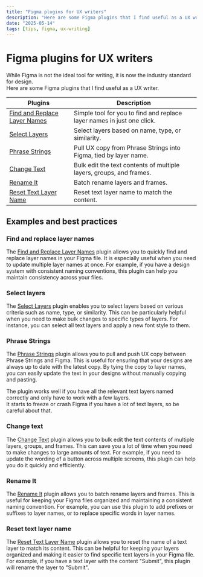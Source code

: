 ```yaml
---
title: "Figma plugins for UX writers"
description: "Here are some Figma plugins that I find useful as a UX writer."
date: "2025-05-14"
tags: [tips, figma, ux-writing]
---
```


# Figma plugins for UX writers

While Figma is not the ideal tool for writing, it is now the industry standard for design.  
Here are some Figma plugins that I find useful as a UX writer.

| Plugins                          | Description                                                            |
| -------------------------------- | ---------------------------------------------------------------------- |
| [Find and Replace Layer Names][] | Simple tool for you to find and replace layer names in just one click. |
| [Select Layers][]                | Select layers based on name, type, or similarity.                      |
| [Phrase Strings][]               | Pull UX copy from Phrase Strings into Figma, tied by layer name.       |
| [Change Text][]                  | Bulk edit the text contents of multiple layers, groups, and frames.    |
| [Rename It][]                    | Batch rename layers and frames.                                        |
| [Reset Text Layer Name][]        | Reset text layer name to match the content.                            |


## Examples and best practices


### Find and replace layer names

The [Find and Replace Layer Names][] plugin allows you to quickly find and replace layer names in your Figma file. It is especially useful when you need to update multiple layer names at once. For example, if you have a design system with consistent naming conventions, this plugin can help you maintain consistency across your files.


### Select layers

The [Select Layers][] plugin enables you to select layers based on various criteria such as name, type, or similarity. This can be particularly helpful when you need to make bulk changes to specific types of layers. For instance, you can select all text layers and apply a new font style to them.


### Phrase Strings

The [Phrase Strings][] plugin allows you to pull and push UX copy between Phrase Strings and Figma. This is useful for ensuring that your designs are always up to date with the latest copy. By tying the copy to layer names, you can easily update the text in your designs without manually copying and pasting.

The plugin works well if you have all the relevant text layers named correctly and only have to work with a few layers.  
It starts to freeze or crash Figma if you have a lot of text layers, so be careful about that.


### Change text

The [Change Text][] plugin allows you to bulk edit the text contents of multiple layers, groups, and frames. This can save you a lot of time when you need to make changes to large amounts of text. For example, if you need to update the wording of a button across multiple screens, this plugin can help you do it quickly and efficiently.


### Rename It

The [Rename It][] plugin allows you to batch rename layers and frames. This is useful for keeping your Figma files organized and maintaining a consistent naming convention. For example, you can use this plugin to add prefixes or suffixes to layer names, or to replace specific words in layer names.


### Reset text layer name

The [Reset Text Layer Name][] plugin allows you to reset the name of a text layer to match its content. This can be helpful for keeping your layers organized and making it easier to find specific text layers in your Figma file. For example, if you have a text layer with the content "Submit", this plugin will rename the layer to "Submit".

[Find and Replace Layer Names]: https://www.figma.com/community/plugin/738454987945972471/Find-and-Replace-Layer-Names
[Select Layers]: https://www.figma.com/community/plugin/738454987945972471/Select-Layers
[Phrase Strings]: https://www.figma.com/community/plugin/738454987945972471/Phrase-Strings
[Change Text]: https://www.figma.com/community/plugin/738454987945972471/Change-Text
[Rename It]: https://www.figma.com/community/plugin/738454987945972471/Rename-It
[Reset Text Layer Name]: https://www.figma.com/community/plugin/738454987945972471/Reset-Text-Layer-Name
